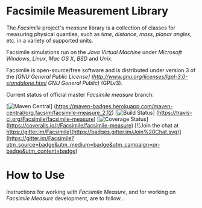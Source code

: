Facsimile Measurement Library
=============================

The _Facsimile_ project's _measure_ library is a collection of classes for measuring physical quanties, such as _time_,
_distance_, _mass_, _planar angles_, etc. in a variety of supported units.

Facsimile simulations run on the _Java Virtual Machine_ under _Microsoft Windows_, _Linux_, _Mac OS X_, _BSD_ and
_Unix_.

Facsimile is open-source/free software and is distributed under version 3 of the _[GNU General Public License]
(http://www.gnu.org/licenses/lgpl-3.0-standalone.html GNU General Public)_ (GPLv3).

Current status of official master _Facsimile measure_ branch:

[![Maven Central](https://maven-badges.herokuapp.com/maven-central/org.facsim/facsimile-measure_2.12/badge.svg)]
(https://maven-badges.herokuapp.com/maven-central/org.facsim/facsimile-measure_2.12)
[![Build Status](https://travis-ci.org/Facsimile/facsimile-measure.svg?branch=master)]
(https://travis-ci.org/Facsimile/facsimile-measure)
[![Coverage Status](https://coveralls.io/repos/Facsimile/facsimile-measure/badge.svg)]
(https://coveralls.io/r/Facsimile/facsimile-measure)
[![Join the chat at https://gitter.im/Facsimile](https://badges.gitter.im/Join%20Chat.svg)]
(https://gitter.im/Facsimile?utm_source=badge&utm_medium=badge&utm_campaign=pr-badge&utm_content=badge)

# How to Use

Instructions for working with _Facsimile Measure_, and for working on _Facsimile Measure_ development, are to follow...
